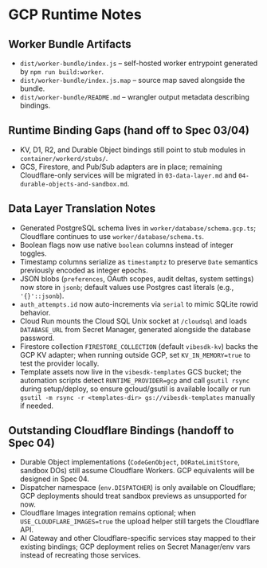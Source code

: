 # GCP Runtime Notes

## Worker Bundle Artifacts
- `dist/worker-bundle/index.js` – self-hosted worker entrypoint generated by `npm run build:worker`.
- `dist/worker-bundle/index.js.map` – source map saved alongside the bundle.
- `dist/worker-bundle/README.md` – wrangler output metadata describing bindings.

## Runtime Binding Gaps (hand off to Spec 03/04)
- KV, D1, R2, and Durable Object bindings still point to stub modules in `container/workerd/stubs/`.
- GCS, Firestore, and Pub/Sub adapters are in place; remaining Cloudflare-only services will be migrated in `03-data-layer.md` and `04-durable-objects-and-sandbox.md`.

## Data Layer Translation Notes
- Generated PostgreSQL schema lives in `worker/database/schema.gcp.ts`; Cloudflare continues to use `worker/database/schema.ts`.
- Boolean flags now use native `boolean` columns instead of integer toggles.
- Timestamp columns serialize as `timestamptz` to preserve `Date` semantics previously encoded as integer epochs.
- JSON blobs (`preferences`, OAuth scopes, audit deltas, system settings) now store in `jsonb`; default values use Postgres cast literals (e.g., `'{}'::jsonb`).
- `auth_attempts.id` now auto-increments via `serial` to mimic SQLite rowid behavior.
- Cloud Run mounts the Cloud SQL Unix socket at `/cloudsql` and loads `DATABASE_URL` from Secret Manager, generated alongside the database password.
- Firestore collection `FIRESTORE_COLLECTION` (default `vibesdk-kv`) backs the GCP KV adapter; when running outside GCP, set `KV_IN_MEMORY=true` to test the provider locally.
- Template assets now live in the `vibesdk-templates` GCS bucket; the automation scripts detect `RUNTIME_PROVIDER=gcp` and call `gsutil rsync` during setup/deploy, so ensure gcloud/gsutil is available locally or run `gsutil -m rsync -r <templates-dir> gs://vibesdk-templates` manually if needed.

## Outstanding Cloudflare Bindings (handoff to Spec 04)
- Durable Object implementations (`CodeGenObject`, `DORateLimitStore`, sandbox DOs) still assume Cloudflare Workers. GCP equivalents will be designed in Spec 04.
- Dispatcher namespace (`env.DISPATCHER`) is only available on Cloudflare; GCP deployments should treat sandbox previews as unsupported for now.
- Cloudflare Images integration remains optional; when `USE_CLOUDFLARE_IMAGES=true` the upload helper still targets the Cloudflare API.
- AI Gateway and other Cloudflare-specific services stay mapped to their existing bindings; GCP deployment relies on Secret Manager/env vars instead of recreating those services.

